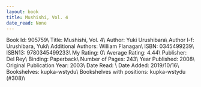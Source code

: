 ```yaml
---
layout: book
title: Mushishi, Vol. 4
date_read: None
---
```


Book Id: 905759\ 
Title: Mushishi, Vol. 4\ 
Author: Yuki Urushibara\ 
Author l-f: Urushibara, Yuki\ 
Additional Authors: William Flanagan\ 
ISBN: 0345499239\ 
ISBN13: 9780345499233\ 
My Rating: 0\ 
Average Rating: 4.44\ 
Publisher: Del Rey\ 
Binding: Paperback\ 
Number of Pages: 243\ 
Year Published: 2008\ 
Original Publication Year: 2003\ 
Date Read: \ 
Date Added: 2019/10/16\ 
Bookshelves: kupka-wstydu\ 
Bookshelves with positions: kupka-wstydu (#308)\ 

